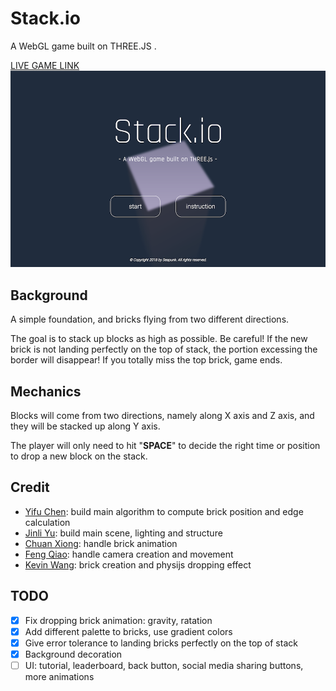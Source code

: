 # Stack.io
A WebGL game built on THREE.JS . 

[LIVE GAME LINK](https://acw101.github.io/StackIt)
![menu](/image/menu.png)

## Background

A simple foundation, and bricks flying from two different directions.

The goal is to stack up blocks as high as possible. Be careful! If the new brick is not landing perfectly on the top of stack, the portion excessing the border will disappear! If you totally miss the top brick, game ends.

## Mechanics

Blocks will come from two directions, namely along X axis and Z axis, and they will be stacked up along Y axis.

The player will only need to hit "**SPACE**" to decide the right time or position to drop a new block on the stack.

## Credit
* [Yifu Chen](https://github.com/YifuChen): build main algorithm to compute brick position and edge calculation
* [Jinli Yu](https://github.com/JinliYu): build main scene, lighting and structure
* [Chuan Xiong](https://github.com/StargazerYi): handle brick animation
* [Feng Qiao](https://github.com/icadi): handle camera creation and movement
* [Kevin Wang](https://github.com/ACW101): brick creation and physijs dropping effect

## TODO
- [x] Fix dropping brick animation: gravity, ratation
- [x] Add different palette to bricks, use gradient colors
- [x] Give error tolerance to landing bricks perfectly on the top of stack
- [x] Background decoration
- [ ] UI: tutorial, leaderboard, back button, social media sharing buttons, more animations
